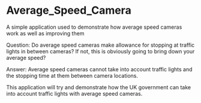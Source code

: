 # Average_Speed_Camera
A simple application used to demonstrate how average speed cameras work as well as improving them


Question: Do average speed cameras make allowance for stopping at traffic lights in between cameras? If not, this is obviously going to bring down your average speed?

Answer: Average speed cameras cannot take into account traffic lights and the stopping time at them between camera locations.

This application will try and demonstrate how the UK government can take into account traffic lights with average speed cameras.
